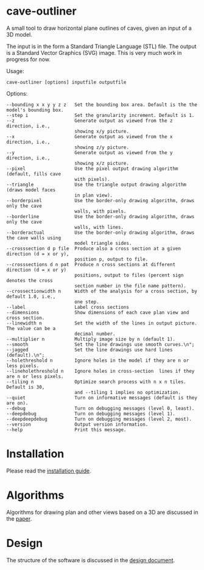 # cave-outliner
A small tool to draw horizontal plane outlines of caves, given an input of a 3D model.

The input is in the form a Standard Triangle Language (STL) file. The output is a Standard Vector Graphics (SVG) image. This is very much work in progress for now.

Usage:

    cave-outliner [options] inputfile outputfile

Options:

    --bounding x x y y z z   Set the bounding box area. Default is the the model's bounding box.
    --step i                 Set the granularity increment. Default is 1.
    --z                      Generate output as viewed from the z direction, i.e.,
                             showing x/y picture.
    --x                      Generate output as viewed from the x direction, i.e.,
                             showing z/y picture.
    --y                      Generate output as viewed from the y direction, i.e.,
                             showing x/z picture.
    --pixel                  Use the pixel output drawing algorithm (default, fills cave
                             with pixels).
    --triangle               Use the triangle output drawing algorithm (draws model faces
                             in plan view).
    --borderpixel            Use the border-only drawing algorithm, draws only the cave
                             walls, with pixels.
    --borderline             Use the border-only drawing algorithm, draws only the cave
                             walls, with lines.
    --borderactual           Use the border-only drawing algorithm, draws the cave walls using
                             model triangle sides.
    --crosssection d p file  Produce also a cross section at a given direction (d = x or y),
                             position p, output to file.
    --crosssections d n pat  Produce n cross sections at different direction (d = x or y)
                             positions, output to files (percent sign denotes the cross
                             section number in the file name pattern).
    --crossectionwidth n     Width of the analysis for a cross section, by default 1.0, i.e.,
                             one step.
    --label                  Label cross sections
    --dimensions             Show dimensions of each cave plan view and cross section.
    --linewidth n            Set the width of the lines in output picture. The value can be a
                             decimal number.
    --multiplier n           Multiply image size by n (default 1).
    --smooth                 Set the line drawings use smooth curves.\n";
    --jagged                 Set the line drawings use hard lines (default).\n";
    --holethreshold n        Ignore holes in the model if they are n or less pixels.
    --lineholethreshold n    Ignore holes in cross-section  lines if they are n or less pixels.
    --tiling n               Optimize search process with n x n tiles. Default is 30,
                             and --tiling 1 implies no optimization.
    --quiet                  Turn on informative messages (default is they are on).
    --debug                  Turn on debugging messages (level 0, least).
    --deepdebug              Turn on debugging messages (level 1).
    --deepdeepdebug          Turn on debugging messages (level 2, most).
    --version                Output version information.
    --help                   Print this message.

# Installation

Please read the [installation guide](https://github.com/jariarkko/cave-outliner/blob/master/doc/INSTALL.md).

# Algorithms

Algorithms for drawing plan and other views based on a 3D are discussed in the [paper](https://github.com/jariarkko/cave-outliner/blob/master/doc/Paper.md).

# Design

The structure of the software is discussed in the [design document](https://github.com/jariarkko/cave-outliner/blob/master/doc/Design.md).


